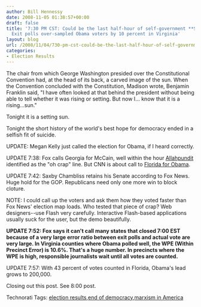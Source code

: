 ```yaml
---
author: Bill Hennessy
date: 2008-11-05 01:38:57+00:00
draft: false
title: '7:30 PM CST: Could be the last half-hour of self-government **Scroll for Updates**
  Exit polls over-sampled Obama voters by 10 percent in Virginia'
layout: blog
url: /2008/11/04/730-pm-cst-could-be-the-last-half-hour-of-self-government/
categories:
- Election Results
---
```


The chair from which George Washington presided over the Constitutional Convention had, at the head of its back, a carved image of the sun. When the Convention concluded with the Constitution, Madison wrote, Benjamin Franklin said, "I have often looked at that behind the president without being able to tell whether it was rising or setting. But now I... know that it is a rising...sun."

 

Tonight it is a setting sun.

 

Tonight the short history of the world's best hope for democracy ended in a selfish fit of suicide.

 

UPDATE: Megan Kelly just called the election for Obama, if I heard correctly.

 

UPDATE 7:38: Fox calls Georgia for McCain, well within the hour [Allahpundit](https://hotair.com/archives/2008/11/04/round-two-pa-fl-and-mo/) identified as the "oh crap" line. But CNN is about call to [Florida for Obama](https://abcnews.go.com/politics/elections/?category=Florida).

 

UPDATE 7:42: Saxby Chambliss retains his Senate according to Fox News. Huge hold for the GOP. Republicans need only one more win to block cloture.

 

NOTE: I could call up the voters and ask them how they voted faster than Fox News' election map loads. Who tested that piece of crap? Web designers--use Flash very carefully. Interactive Flash-based applications usually suck for the user, but the demo beautifully.

 

**UPDATE 7:52: Fox says it can't call many states that closed 7:00 EST because of a very large error ratio between exit polls and actual vote are very large. In Virginia counties where Obama polled well, the WPE (Within Precinct Error) is 10.6%. That's a huge number. In precincts where the WPE is high, responsible journalists wait until all votes are counted.**

 

UPDATE 7:57: With 43 percent of votes counted in Florida, Obama's lead grows to 200,000.

 

Closing out this post. See 8:00 post. 

 

 

 

 

 

Technorati Tags: [election results](https://technorati.com/tags/election%20results),[end of democracy](https://technorati.com/tags/end%20of%20democracy),[marxism in America](https://technorati.com/tags/marxism%20in%20America)
